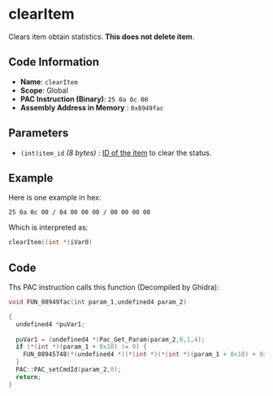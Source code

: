 # clearItem

Clears item obtain statistics. **This does not delete item**.

## Code Information

- **Name**: `clearItem`
- **Scope**: Global
- **PAC Instruction (Binary)**: `25 0a 0c 00`
- **Assembly Address in Memory** : `0x8949fac`

## Parameters

- `(int)item_id` *(8 bytes)* : [ID of the item](./guide/reference-table.md#item-id--weaponparam-id-indexes) to clear the status.

## Example

Here is one example in hex:

```25 0a 0c 00 / 04 00 00 00 / 00 00 00 00```

Which is interpreted as:

```c
clearItem((int *)iVar0)
```

## Code

Ths PAC instruction calls this function (Decompiled by Ghidra):

```c
void FUN_08949fac(int param_1,undefined4 param_2)

{
  undefined4 *puVar1;
  
  puVar1 = (undefined4 *)Pac_Get_Param(param_2,0,1,4);
  if (*(int *)(param_1 + 0x10) != 0) {
    FUN_08945748(*(undefined4 *)(*(int *)(*(int *)(param_1 + 0x10) + 0x374) + 0x34),*puVar1);
  }
  PAC::PAC_setCmdId(param_2,0);
  return;
}
```

